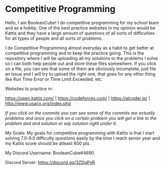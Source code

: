 # Competitive Programming
Hello, I am BooleanCube! I do competitive programming for my school team and as a hobby. One of the best practice websites in my opinion would be Kattis and they have a large amount of questions of all sorts of difficulties for all types of people and all sorts of problems.

I do Competitive Programming almost everyday as a habit to get better at competitive programming and to keep the practice going. This is the repository where I will be uploading all my solutions to the problems I solve so I can both help people out and store these files somewhere. If you click on a file, you can see that some of them are obviously incomplete, just file an issue and I will try to upload the right one, that goes for any other thing like Run Time Error or Time Limit Exceeded, etc.

Websites to practice in:

https://open.kattis.com/ | 
https://codeforces.com/ | 
https://atcoder.jp/ | 
http://www.usaco.org/index.php

*If you click on the commits you can see some of the commits are actually problems and once you click on a certain problem you will get a link to the problem and and solution or wip solution right under it.*

My Goals: My goals for competitive programming with Kattis is that I start solving 7.0-9.0 difficulty questions easily by the time I reach senior year and my Kattis score should be atleast 600 pts.


My Discord Username: BooleanCube#4690

Discord Server: https://discord.gg/3ZDpPyR
